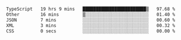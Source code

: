 <!--START_SECTION:waka-->

```txt
TypeScript   19 hrs 9 mins   ████████████████████████▒   97.68 %
Other        16 mins         ▒░░░░░░░░░░░░░░░░░░░░░░░░   01.40 %
JSON         7 mins          ░░░░░░░░░░░░░░░░░░░░░░░░░   00.60 %
XML          3 mins          ░░░░░░░░░░░░░░░░░░░░░░░░░   00.32 %
CSS          0 secs          ░░░░░░░░░░░░░░░░░░░░░░░░░   00.00 %
```

<!--END_SECTION:waka-->
